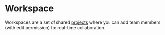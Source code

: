 # Workspace

Workspaces are a set of shared [projects](projects/) where you can add team members \(with edit permission\) for real-time collaboration.

